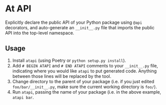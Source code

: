 # At API
Explicitly declare the public API of your Python package using `@api` decorators, and auto-generate an `__init__.py` file that imports the public API into the top-level namespace.

## Usage
1. Install `atapi` (using Poetry or `python setup.py install`).
1. Add `# BEGIN ATAPI` and `# END ATAPI` comments to your `__init__.py` file, indicating where you would like `atapi` to put generated code. Anything between those lines will be replaced by the tool.
1. Change directory to the parent of your package (i.e. if you just edited `foo/bar/__init__.py`, make sure the current working directory is `foo/`).
1. Run `atapi`, passing the name of your package (i.e. in the above example, `atapi bar`.
